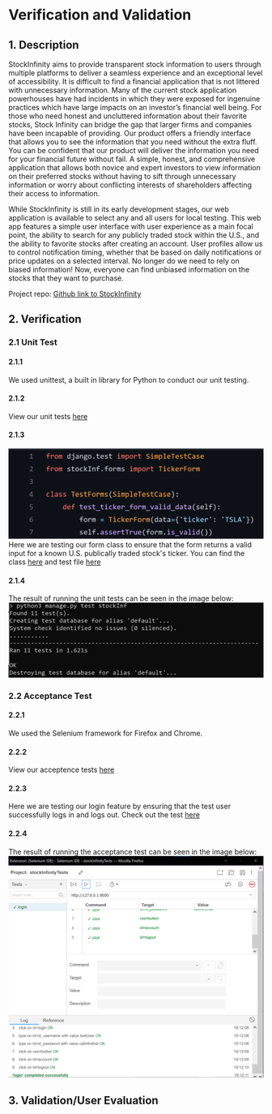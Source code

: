 # Verification and Validation

## 1. Description

StockInfinity aims to provide transparent stock information to users through multiple platforms to deliver a seamless experience and an exceptional level of accessibility. It is difficult to find a financial application that is not littered with unnecessary information. Many of the current stock application powerhouses have had incidents in which they were exposed for ingenuine practices which have large impacts on an investor’s financial well being. For those who need honest and uncluttered information about their favorite stocks, Stock Infinity can bridge the gap that larger firms and companies have been incapable of providing. Our product offers a friendly interface that allows you to see the information that you need without the extra fluff. You can be confident that our product will deliver the information you need for your financial future without fail. A simple, honest, and comprehensive application that allows both novice and expert investors to view information on their preferred stocks without having to sift through unnecessary information or worry about conflicting interests of shareholders affecting their access to information.

While StockInfinity is still in its early development stages, our web application is available to select any and all users for local testing. This web app features a simple user interface with user experience as a main focal point, the ability to search for any publicly traded stock within the U.S., and the ability to favorite stocks after creating an account. User profiles allow us to control notification timing, whether that be based on daily notifications or price updates on a selected interval. No longer do we need to rely on biased information! Now, everyone can find unbiased information on the stocks that they want to purchase.

Project repo: [Github link to StockInfinity](https://github.com/davidknight00/finance_app)

## 2. Verification

### 2.1 Unit Test

#### 2.1.1
We used unittest, a built in library for Python to conduct our unit testing. 

#### 2.1.2
View our unit tests [here](https://github.com/davidknight00/finance_app/tree/master/stockInfinity/stockInf/tests)

#### 2.1.3
**![Example Unit Test Image](./deliverable_images/unit-test-example-d7.png)**
Here we are testing our form class to ensure that the form returns a valid input for a known U.S. publically traded stock's ticker. You can find the class [here](https://github.com/davidknight00/finance_app/blob/master/stockInfinity/stockInf/forms.py) and test file [here](https://github.com/davidknight00/finance_app/blob/master/stockInfinity/stockInf/tests/test_forms.py#L4-L7)

#### 2.1.4
The result of running the unit tests can be seen in the image below:
**![Unit Test Results](./deliverable_images/unittest_samplerun.png)**

### 2.2 Acceptance Test

#### 2.2.1
We used the Selenium framework for Firefox and Chrome.

#### 2.2.2
View our acceptence tests [here](https://github.com/davidknight00/finance_app/tree/master/stockInfinity/stockInf/tests/acceptance)

#### 2.2.3
Here we are testing our login feature by ensuring that the test user successfully logs in and logs out. Check out the test [here](https://github.com/davidknight00/finance_app/blob/master/stockInfinity/stockInf/tests/acceptance/stockInfinityTests.side)

#### 2.2.4
The result of running the acceptance test can be seen in the image below:
**![Acceptance Test Results](./deliverable_images/acceptanceTestResults.png)**

## 3. Validation/User Evaluation 
